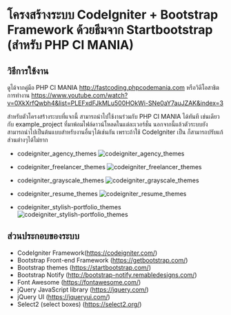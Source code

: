 # โครงสร้างระบบ CodeIgniter + Bootstrap Framework ด้วยธีมจาก Startbootstrap (สำหรับ PHP CI MANIA)

## วิธีการใช้งาน

ดูได้จากคู่มือ PHP CI MANIA http://fastcoding.phpcodemania.com
หรือวิดีโอสาธิตการทำงาน https://www.youtube.com/watch?v=0XkXrfQwbh4&list=PLEFxdFJkMLu500HOkWi-SNe0aY7auJZAK&index=3

สำหรับตัวโครงสร้างระบบที่แจกนี้ สามารถนำไปใช้งานร่วมกับ PHP CI MANIA ได้ทันที เช่นเดียวกับ example_project ที่มาพ้อมไฟล์ดาวน์โหลดในแต่ละเวอร์ชั่น 
นอกจากนี้แล้วตัวระบบยังสามารถนำไปเป็นต้นแบบสำหรับงานอื่นๆได้เช่นกัน เพราะถ้าใช้ CodeIgniter เป็น ก็สามารถปรับแก้ส่วนต่างๆได้ไม่ยาก

- codeigniter_agency_themes
![codeigniter_agency_themes](https://1.bp.blogspot.com/-VZbfGQSbXaU/Xe-7wiE7InI/AAAAAAAALy8/VohtlNPDDIklmNhHU2p-IngfS5-6I3lpQCLcBGAsYHQ/s320/agency.png)

- codeigniter_freelancer_themes
![codeigniter_freelancer_themes](https://1.bp.blogspot.com/-sdIKTS9TeYk/Xe-7wxU7ENI/AAAAAAAALzA/MwqvFEySLuwnPgwEkswVJnJoZwDqV7gZwCLcBGAsYHQ/s320/freelancer.png)

- codeigniter_grayscale_themes
![codeigniter_grayscale_themes](https://1.bp.blogspot.com/-rHBtx72XJVo/Xe-7wdyrIjI/AAAAAAAALy4/BFFFkEBpgCE1KsKlFkg4838VgqLe_EWbQCLcBGAsYHQ/s320/grayscale.png)

- codeigniter_resume_themes
![codeigniter_resume_themes](https://1.bp.blogspot.com/-z8C_vTKn_Js/Xe-7xQeneKI/AAAAAAAALzE/fKdonqf7FCQ1jmIjyVSu_8K3Ps-EGojnACLcBGAsYHQ/s320/resume.png)

- codeigniter_stylish-portfolio_themes
![codeigniter_stylish-portfolio_themes](https://1.bp.blogspot.com/-Ah56x-0EAuI/Xe-7xgHL_jI/AAAAAAAALzI/YkGFDlivq0UxjCQ_FRN8YgyvoJiwcICFACLcBGAsYHQ/s320/stylish-portfolio.png)

## ส่วนประกอบของระบบ

- CodeIgniter Framework(https://codeigniter.com/)
- Bootstrap Front-end Framework (https://getbootstrap.com/)
- Bootstrap themes (https://startbootstrap.com/)
- Bootstrap Notify (http://bootstrap-notify.remabledesigns.com/)
- Font Awesome (https://fontawesome.com/)
- jQuery JavaScript library (https://jquery.com/)
- jQuery UI (https://jqueryui.com/)
- Select2 (select boxes) (https://select2.org/)


